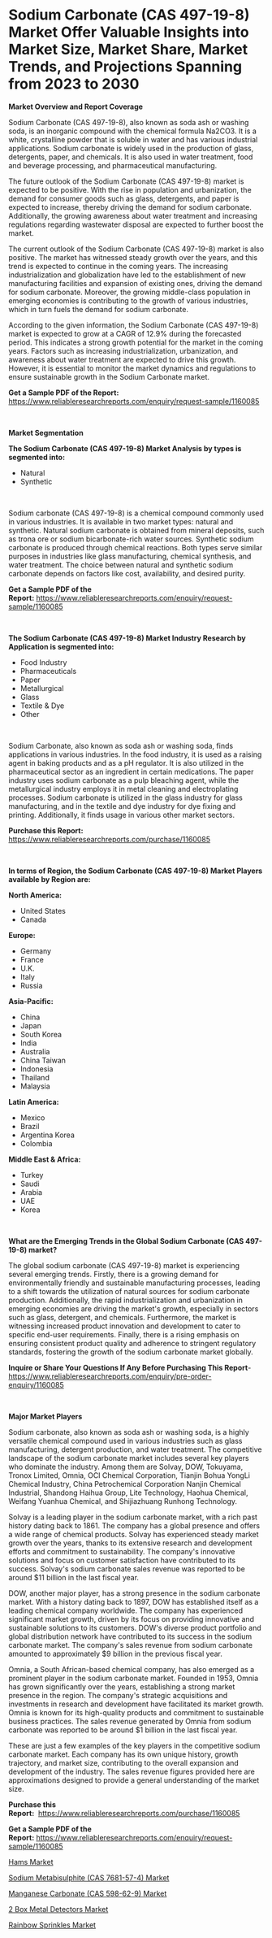 <p><h1>Sodium Carbonate (CAS 497-19-8) Market Offer Valuable Insights into Market Size, Market Share, Market Trends, and Projections Spanning from 2023 to 2030</h1></p><p><strong>Market Overview and Report Coverage</strong></p>
<p><p>Sodium Carbonate (CAS 497-19-8), also known as soda ash or washing soda, is an inorganic compound with the chemical formula Na2CO3. It is a white, crystalline powder that is soluble in water and has various industrial applications. Sodium carbonate is widely used in the production of glass, detergents, paper, and chemicals. It is also used in water treatment, food and beverage processing, and pharmaceutical manufacturing.</p><p>The future outlook of the Sodium Carbonate (CAS 497-19-8) market is expected to be positive. With the rise in population and urbanization, the demand for consumer goods such as glass, detergents, and paper is expected to increase, thereby driving the demand for sodium carbonate. Additionally, the growing awareness about water treatment and increasing regulations regarding wastewater disposal are expected to further boost the market.</p><p>The current outlook of the Sodium Carbonate (CAS 497-19-8) market is also positive. The market has witnessed steady growth over the years, and this trend is expected to continue in the coming years. The increasing industrialization and globalization have led to the establishment of new manufacturing facilities and expansion of existing ones, driving the demand for sodium carbonate. Moreover, the growing middle-class population in emerging economies is contributing to the growth of various industries, which in turn fuels the demand for sodium carbonate.</p><p>According to the given information, the Sodium Carbonate (CAS 497-19-8) market is expected to grow at a CAGR of 12.9% during the forecasted period. This indicates a strong growth potential for the market in the coming years. Factors such as increasing industrialization, urbanization, and awareness about water treatment are expected to drive this growth. However, it is essential to monitor the market dynamics and regulations to ensure sustainable growth in the Sodium Carbonate market.</p></p>
<p><strong>Get a Sample PDF of the Report:</strong> <a href="https://www.reliableresearchreports.com/enquiry/request-sample/1160085">https://www.reliableresearchreports.com/enquiry/request-sample/1160085</a></p>
<p>&nbsp;</p>
<p><strong>Market Segmentation</strong></p>
<p><strong>The Sodium Carbonate (CAS 497-19-8) Market Analysis by types is segmented into:</strong></p>
<p><ul><li>Natural</li><li>Synthetic</li></ul></p>
<p>&nbsp;</p>
<p><p>Sodium carbonate (CAS 497-19-8) is a chemical compound commonly used in various industries. It is available in two market types: natural and synthetic. Natural sodium carbonate is obtained from mineral deposits, such as trona ore or sodium bicarbonate-rich water sources. Synthetic sodium carbonate is produced through chemical reactions. Both types serve similar purposes in industries like glass manufacturing, chemical synthesis, and water treatment. The choice between natural and synthetic sodium carbonate depends on factors like cost, availability, and desired purity.</p></p>
<p><strong>Get a Sample PDF of the Report:</strong>&nbsp;<a href="https://www.reliableresearchreports.com/enquiry/request-sample/1160085">https://www.reliableresearchreports.com/enquiry/request-sample/1160085</a></p>
<p>&nbsp;</p>
<p><strong>The Sodium Carbonate (CAS 497-19-8) Market Industry Research by Application is segmented into:</strong></p>
<p><ul><li>Food Industry</li><li>Pharmaceuticals</li><li>Paper</li><li>Metallurgical</li><li>Glass</li><li>Textile & Dye</li><li>Other</li></ul></p>
<p>&nbsp;</p>
<p><p>Sodium Carbonate, also known as soda ash or washing soda, finds applications in various industries. In the food industry, it is used as a raising agent in baking products and as a pH regulator. It is also utilized in the pharmaceutical sector as an ingredient in certain medications. The paper industry uses sodium carbonate as a pulp bleaching agent, while the metallurgical industry employs it in metal cleaning and electroplating processes. Sodium carbonate is utilized in the glass industry for glass manufacturing, and in the textile and dye industry for dye fixing and printing. Additionally, it finds usage in various other market sectors.</p></p>
<p><strong>Purchase this Report:</strong>&nbsp; <a href="https://www.reliableresearchreports.com/purchase/1160085">https://www.reliableresearchreports.com/purchase/1160085</a></p>
<p>&nbsp;</p>
<p><strong>In terms of Region, the Sodium Carbonate (CAS 497-19-8) Market Players available by Region are:</strong></p>
<p>
    <p> <strong> North America: </strong>
        <ul>
            <li>United States</li>
            <li>Canada</li>
        </ul>
        </p> 
    <p> <strong> Europe: </strong>
        <ul>
            <li>Germany</li>
            <li>France</li>
            <li>U.K.</li>
            <li>Italy</li>
            <li>Russia</li>
        </ul>
        </p> 
    <p> <strong> Asia-Pacific: </strong>
        <ul>
            <li>China</li>
            <li>Japan</li>
            <li>South Korea</li>
            <li>India</li>
            <li>Australia</li>
            <li>China Taiwan</li>
            <li>Indonesia</li>
            <li>Thailand</li>
            <li>Malaysia</li>
        </ul>
        </p> 
    <p> <strong> Latin America: </strong>
        <ul>
            <li>Mexico</li>
            <li>Brazil</li>
            <li>Argentina Korea</li>
            <li>Colombia</li>
        </ul>
        </p> 
    <p> <strong> Middle East & Africa: </strong>
        <ul>
            <li>Turkey</li>
            <li>Saudi</li>
            <li>Arabia</li>
            <li>UAE</li>
            <li>Korea</li>
        </ul>
    </p>
    </p>
<p>&nbsp;</p>
<p><strong>What are the Emerging Trends in the Global Sodium Carbonate (CAS 497-19-8) market?</strong></p>
<p><p>The global sodium carbonate (CAS 497-19-8) market is experiencing several emerging trends. Firstly, there is a growing demand for environmentally friendly and sustainable manufacturing processes, leading to a shift towards the utilization of natural sources for sodium carbonate production. Additionally, the rapid industrialization and urbanization in emerging economies are driving the market's growth, especially in sectors such as glass, detergent, and chemicals. Furthermore, the market is witnessing increased product innovation and development to cater to specific end-user requirements. Finally, there is a rising emphasis on ensuring consistent product quality and adherence to stringent regulatory standards, fostering the growth of the sodium carbonate market globally.</p></p>
<p><strong>Inquire or Share Your Questions If Any Before Purchasing This Report</strong>- <a href="https://www.reliableresearchreports.com/enquiry/pre-order-enquiry/1160085">https://www.reliableresearchreports.com/enquiry/pre-order-enquiry/1160085</a></p>
<p>&nbsp;</p>
<p><strong>Major Market Players</strong></p>
<p><p>Sodium carbonate, also known as soda ash or washing soda, is a highly versatile chemical compound used in various industries such as glass manufacturing, detergent production, and water treatment. The competitive landscape of the sodium carbonate market includes several key players who dominate the industry. Among them are Solvay, DOW, Tokuyama, Tronox Limited, Omnia, OCI Chemical Corporation, Tianjin Bohua YongLi Chemical Industry, China Petrochemical Corporation Nanjin Chemical Industrial, Shandong Haihua Group, Lite Technology, Haohua Chemical, Weifang Yuanhua Chemical, and Shijiazhuang Runhong Technology.</p><p>Solvay is a leading player in the sodium carbonate market, with a rich past history dating back to 1861. The company has a global presence and offers a wide range of chemical products. Solvay has experienced steady market growth over the years, thanks to its extensive research and development efforts and commitment to sustainability. The company's innovative solutions and focus on customer satisfaction have contributed to its success. Solvay's sodium carbonate sales revenue was reported to be around $11 billion in the last fiscal year.</p><p>DOW, another major player, has a strong presence in the sodium carbonate market. With a history dating back to 1897, DOW has established itself as a leading chemical company worldwide. The company has experienced significant market growth, driven by its focus on providing innovative and sustainable solutions to its customers. DOW's diverse product portfolio and global distribution network have contributed to its success in the sodium carbonate market. The company's sales revenue from sodium carbonate amounted to approximately $9 billion in the previous fiscal year.</p><p>Omnia, a South African-based chemical company, has also emerged as a prominent player in the sodium carbonate market. Founded in 1953, Omnia has grown significantly over the years, establishing a strong market presence in the region. The company's strategic acquisitions and investments in research and development have facilitated its market growth. Omnia is known for its high-quality products and commitment to sustainable business practices. The sales revenue generated by Omnia from sodium carbonate was reported to be around $1 billion in the last fiscal year.</p><p>These are just a few examples of the key players in the competitive sodium carbonate market. Each company has its own unique history, growth trajectory, and market size, contributing to the overall expansion and development of the industry. The sales revenue figures provided here are approximations designed to provide a general understanding of the market size.</p></p>
<p><strong>Purchase this Report:</strong>&nbsp;&nbsp;<a href="https://www.reliableresearchreports.com/purchase/1160085">https://www.reliableresearchreports.com/purchase/1160085</a></p>
<p></p>
<p><strong>Get a Sample PDF of the Report:</strong>&nbsp;<a href="https://www.reliableresearchreports.com/enquiry/request-sample/1160085">https://www.reliableresearchreports.com/enquiry/request-sample/1160085</a></p>
<p><p><a href="https://www.linkedin.com/pulse/hams-market-challenges-opportunities-growth-drivers-major-players-gxqce/">Hams Market</a></p><p><a href="https://github.com/BryceTownsendr/Market-Research-Report-List-1/blob/main/sodium-metabisulphite-cas-7681-57-4-market.md">Sodium Metabisulphite (CAS 7681-57-4) Market</a></p><p><a href="https://github.com/ChiragRp1/Market-Research-Report-List-1/blob/main/manganese-carbonate-cas-598-62-9-market.md">Manganese Carbonate (CAS 598-62-9) Market</a></p><p><a href="https://medium.com/@bethelokon998/2-box-metal-detectors-market-size-growth-forecast-2023-2030-d9c4d35b9c14">2 Box Metal Detectors Market</a></p><p><a href="https://www.linkedin.com/pulse/rainbow-sprinkles-market-insights-players-forecast-till-2030-bjf0e/">Rainbow Sprinkles Market</a></p></p>